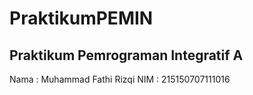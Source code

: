 # PraktikumPEMIN
Praktikum Pemrograman Integratif A
---
Nama : Muhammad Fathi Rizqi
NIM : 215150707111016

